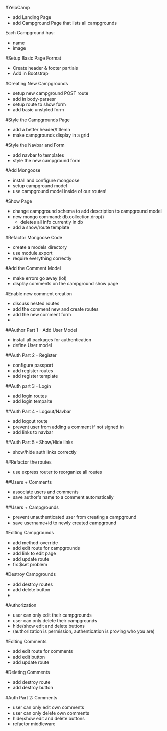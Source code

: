 #YelpCamp

* add Landing Page
* add Campground Page that lists all campgrounds

Each Campground has:
  * name
  * image

#Setup Basic Page Format
  * Create header & footer partials
  * Add in Bootstrap

#Creating New Campgrounds
  * setup new campground POST route
  * add in body-parsesr
  * setup route to show form
  * add basic unstyled form
  
#Style the Campgrounds Page
  * add a better header/titlemn
  * make campgrounds display in a grid
  
#Style the Navbar and Form
  * add navbar to templates
  * style the new campground form
  
#Add Mongoose
  * install and configure mongoose
  * setup campground model
  * use campground model inside of our routes!
   
#Show Page
  * change campground schema to add description to campground model
  * new mongo command: db.collection.drop()
    * deletes all info currently in db 
  * add a show/route template

#Refactor Mongoose Code
  * create a models directory
  * use module.export
  * require everything correctly

#Add the Comment Model
  * make errors go away (lol)
  * display comments on the campground show page
  
#Enable new comment creation
  * discuss nested routes
  * add the comment new and create routes
  * add the new comment form
  * 
##Author Part 1 - Add User Model
  * install all packages for authentication
  * define User model
  
##Auth Part 2 - Register
  * configure passport
  * add register routes
  * add register template
  
##Auth part 3 - Login
  * add login routes
  * add login tempalte
  
##Auth Part 4 - Logout/Navbar 
 * add logout route
 * prevent user from adding a comment if not signed in
 * add links to navbar
 
##Auth Part 5 - Show/Hide links
 * show/hide auth links correctly

##Refactor the routes
  * use express router to reorganize all routes
  
##Users + Comments
  * associate users and comments
  * save author's name to a comment automatically
  
##Users + Campgrounds
  * prevent unauthenticated user from creating a campground
  * save username+id to newly created campground
  
#Editing Campgrounds
  * add method-override
  * add edit route for campgrounds
  * add link to edit page
  * add update route
  * fix $set problem
  
#Destroy Campgrounds
  * add destroy routes
  * add delete button
  * 
#Authorization  
  * user can only edit their campgrounds
  * user can only delete their campgrounds
  * hide/show edit and delete buttons
  * (authorization is permission, authentication is proving who you are)
   
#Editing Comments
  * add edit route for comments
  * add edit button
  * add update route
  
#Deleting Comments
  * add destroy route
  * add destroy button
  
#Auth Part 2: Comments
  * user can only edit own comments
  * user can only delete own comments
  * hide/show edit and delete buttons
  * refactor middleware